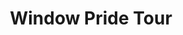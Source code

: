 ---
pid: LS132
title: Window Pride Tour
location_transcription: South Philly
zipcode: '19145'
outside_phl: 
neighborhood: Passyunk
age: '34'
age_range: 30-39
instagram: 
image_file_name: LS_132.jpg
proposal_transcription: Walking/Biking Tour of best window displays in South Philly.
  I think this has already been done via photographs by some artists, but it's still
  not widely known or celebrated. So much creativity!
topic: Culture
topic_summary: '0'
type: Other No Form
keywords_other: 
credit: 
image_labels: 
twitter: GeorgiaGuthrie
facebook: 
permalink: "/monuments/ls132/"
layout: item-page
---